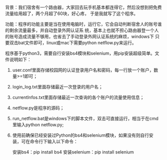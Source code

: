 背景：我们宿舍有一个路由器，大家回去玩手机基本都连得它，然后没想到把免费流量给用超了，两个月超了60块，好心疼，
于是我就写了这个程序。

功能：程序的功能主要是当在使用电脑时，运行它，它会自动判断宿舍人的账号谁的剩余流量最多，并自动登录外网认证系
统，基本上也就不担心路由器登一个人的账号造成流量不够用，也省去了手动登录外网认证系统的麻烦，windows下
只要双击bat文件即可，linux或mac下需要python netflow.py来运行。

程序基于python3，需要自行安装bs4模块和selenium，用pip安装超级简单。文件说明如下：
1. user.conf里面存储校园网的认证登录用户名和密码，每一行放一个账户，数量>=1即可；
2. login_log.txt里面存储最近一次登录的用户名；
3. currentInfos.txt里面存储最近一次查询的各个账户的流量使用信息；
4. netflow.py是程序的源码；
5. run_netflow.bat是windows下的脚本文件，双击可直接运行，相当于在cmd里输入python netflow.py;
6. 使用前确保已经安装过Python的bs4和selenium模块，如果没有则自行安装，可在命令行下输入以下命令：

   安装bs4：pip install bs4   安装selenium：pip install selenium
